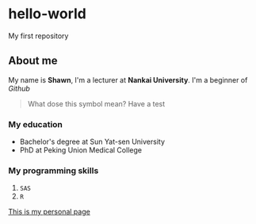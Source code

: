 # hello-world
My first repository

## About me
My name is **Shawn**, I'm a lecturer at **Nankai University**. I'm a beginner of *Github*
> What dose this symbol mean?
> Have a test

### My education
- Bachelor's degree at Sun Yat-sen University
- PhD at Peking Union Medical College

### My programming skills
1. `SAS`
2. `R`

[This is my personal page](https://riph.nankai.edu.cn/2021/0722/c21417a382554/page.htm)
